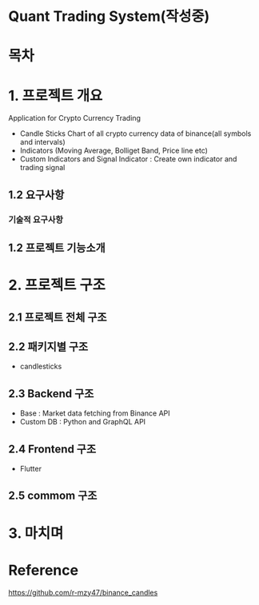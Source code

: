 # Quant Trading System(작성중)


# 목차

# 1. 프로젝트 개요
Application for Crypto Currency Trading
- Candle Sticks Chart of all crypto currency data of binance(all symbols and intervals)
- Indicators (Moving Average, Bolliget Band, Price line etc)
- Custom Indicators and Signal Indicator : Create own indicator and trading signal



## 1.2 요구사항

### 기술적 요구사항

## 1.2 프로젝트 기능소개

# 2. 프로젝트 구조

## 2.1 프로젝트 전체 구조

## 2.2 패키지별 구조
- candlesticks

## 2.3 Backend 구조
- Base : Market data fetching from Binance API
- Custom DB : Python and GraphQL API


## 2.4 Frontend 구조
- Flutter

## 2.5 commom 구조

# 3. 마치며

# Reference
https://github.com/r-mzy47/binance_candles
